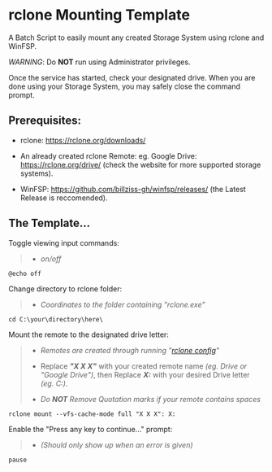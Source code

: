 # **rclone** Mounting Template
A Batch Script to easily mount any created Storage System using rclone and WinFSP.

*WARNING*: Do **NOT** run using Administrator privileges.

Once the service has started, check your designated drive.
When you are done using your Storage System, you may safely close the command prompt.

## Prerequisites:
* rclone: https://rclone.org/downloads/

* An already created rclone Remote: eg. Google Drive: https://rclone.org/drive/ (check the website for more supported storage systems). 

* WinFSP: https://github.com/billziss-gh/winfsp/releases/ (the Latest Release is reccomended).

## The Template...

Toggle viewing input commands:
>* *on/off*
	
	@echo off	

Change directory to rclone folder: 
>* *Coordinates to the folder containing "rclone.exe"*
	
	cd C:\your\directory\here\

Mount the remote to the designated drive letter: 
>* *Remotes are created through running "[rclone config](https://rclone.org/commands/rclone_config/)"*
>
>* Replace ***"X X X"*** with your created remote name *(eg. Drive or "Google Drive")*, then Replace ***X:*** with your desired Drive letter *(eg. C:)*.
>
>* *Do **NOT** Remove Quotation marks if your remote contains spaces*
	
	rclone mount --vfs-cache-mode full "X X X": X:

Enable the "Press any key to continue..." prompt: 
>* *(Should only show up when an error is given)*
	
	pause

